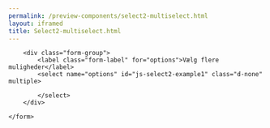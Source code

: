 ```yaml
--- 
permalink: /preview-components/select2-multiselect.html
layout: iframed 
title: Select2-multiselect.html
---
```

<div class="container">
    <form class="form mb-6">

        <div class="form-group">
            <label class="form-label" for="options">Vælg flere muligheder</label>
            <select name="options" id="js-select2-example1" class="d-none" multiple>

            </select>
        </div>

    </form>
</div>
